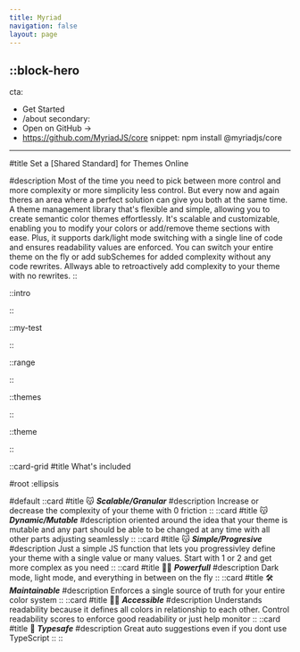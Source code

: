 ```yaml
---
title: Myriad
navigation: false
layout: page
---
```


::block-hero
---
cta:
  - Get Started
  - /about
secondary:
  - Open on GitHub →
  - https://github.com/MyriadJS/core
snippet: npm install @myriadjs/core
---

#title
Set a [Shared Standard] for Themes Online

#description
Most of the time you need to pick between more control and more complexity or more simplicity less control. But every now and again theres an area where a perfect solution can give you both at the same time. A theme management library that's flexible and simple, allowing you to create semantic color themes effortlessly. It's scalable and customizable, enabling you to modify your colors or add/remove theme sections with ease. Plus, it supports dark/light mode switching with a single line of code and ensures readability values are enforced. You can switch your entire theme on the fly or add subSchemes for added complexity without any code rewrites. Allways able to retroactively add complexity to your theme with no rewrites.
::

::intro

::

::my-test

::

::range

::

::themes

::

::theme

::


::card-grid
#title
What's included

#root
:ellipsis

#default
  ::card
  #title
  :kissing_cat: ***Scalable/Granular***
  #description
  Increase or decrease the complexity of your theme with 0 friction
  ::
  ::card
  #title
  :kissing_cat: ***Dynamic/Mutable***
  #description
  oriented around the idea that your theme is mutable and any part should be able to be changed at any time with all other parts adjusting seamlessly
  ::
  ::card
  #title
  :kissing_cat: ***Simple/Progresive***
  #description
  Just a simple JS function that lets you progressivley define your theme with a single value or many values. Start with 1 or 2 and get more complex as you need
  ::
  ::card
  #title
  :man_in_manual_wheelchair: ***Powerfull***
  #description
  Dark mode, light mode, and everything in between on the fly
  ::
  ::card
  #title
  :hammer_and_wrench: ***Maintainable***
  #description
  Enforces a single source of truth for your entire color system
  ::
  ::card
  #title
  :man_in_manual_wheelchair: ***Accessible***
  #description
  Understands readability because it defines all colors in relationship to each other. Control readability scores to enforce good readability or just help monitor
  ::
  ::card
  #title
  :telescope: ***Typesafe***
  #description
  Great auto suggestions even if you dont use TypeScript
  ::
::